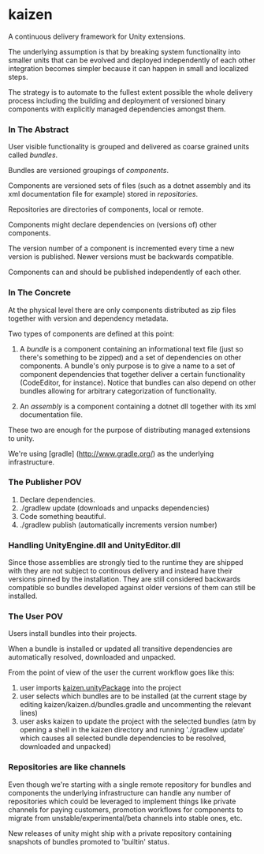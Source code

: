 # kaizen

A continuous delivery framework for Unity extensions.

The underlying assumption is that by breaking system functionality into smaller units
that can be evolved and deployed independently of each other integration becomes simpler
because it can happen in small and localized steps.

The strategy is to automate to the fullest extent possible the whole delivery process
including the building and deployment of versioned binary components with explicitly
managed dependencies amongst them.

### In The Abstract

User visible functionality is grouped and delivered as coarse grained units called *bundles*. 

Bundles are versioned groupings of *components*. 

Components are versioned sets of files (such as a dotnet assembly and its xml documentation file for example) stored in *repositories*.

Repositories are directories of components, local or remote.

Components might declare dependencies on (versions of) other components.

The version number of a component is incremented every time a new version is published. Newer versions must be backwards compatible.

Components can and should be published independently of each other.

### In The Concrete

At the physical level there are only components distributed as zip
files together with version and dependency metadata.

Two types of components are defined at this point:

  1. A *bundle* is a component containing an informational text file
     (just so there's something to be zipped) and a set of dependencies on other
     components. A bundle's only purpose is to give a name to
     a set of component dependencies that together deliver a certain
     functionality (CodeEditor, for instance). Notice that bundles can
     also depend on other bundles allowing for arbitrary
     categorization of functionality.

  2. An *assembly* is a component containing a dotnet dll together with its xml
    documentation file.

These two are enough for the purpose of distributing managed
extensions to unity.

We're using [gradle] (http://www.gradle.org/) as the underlying infrastructure.

### The Publisher POV

  1. Declare dependencies.
  2. ./gradlew update (downloads and unpacks dependencies)
  3. Code something beautiful.
  4. ./gradlew publish (automatically increments version number)

### Handling UnityEngine.dll and UnityEditor.dll

Since those assemblies are strongly tied to the runtime they are
shipped with they are not subject to continous delivery and instead
have their versions pinned by the installation. They are still
considered backwards compatible so bundles developed against older
versions of them can still be installed.

### The User POV

Users install bundles into their projects.

When a bundle is installed or updated all transitive dependencies are
automatically resolved, downloaded and unpacked.

From the point of view of the user the current workflow goes like this:

 1. user imports [kaizen.unityPackage](http://unity-technologies.github.com/kaizen/kaizen.unityPackage) into the project
 2. user selects which bundles are to be installed (at the current stage by
    editing kaizen/kaizen.d/bundles.gradle and uncommenting
    the relevant lines)
 3. user asks kaizen to update the project with the selected bundles
    (atm by opening a shell in the kaizen directory and running './gradlew
    update' which causes all selected bundle dependencies to be
    resolved, downloaded and unpacked)

### Repositories are like channels

Even though we're starting with a single remote repository for bundles and
components the underlying infrastructure can handle any number of
repositories which could be leveraged to implement things like private
channels for paying customers, promotion workflows for components to
migrate from unstable/experimental/beta channels into stable ones, etc.

New releases of unity might ship with a private repository containing snapshots of
bundles promoted to 'builtin' status.
